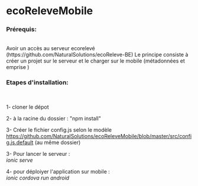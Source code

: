 # ecoReleveMobile

<h3>Prérequis:</h3><br/>
Avoir un accès au serveur ecorelevé (https://github.com/NaturalSolutions/ecoReleve-BE)
Le principe consiste à créer un projet sur le serveur et le charger sur le mobile (métadonnées et emprise )

<h3>Etapes d'installation:</h3><br/>

1- cloner le dépot

2- à la racine du dossier : "npm install"

3- Créer le fichier config.js selon le modèle https://github.com/NaturalSolutions/ecoReleveMobile/blob/master/src/config.js.default (au même dossier)

3- Pour lancer le serveur : <br/> 
<i>ionic serve</i>

4- pour déploiyer l'application sur mobile :<br/>
<i>ionic cordova run android</i>



